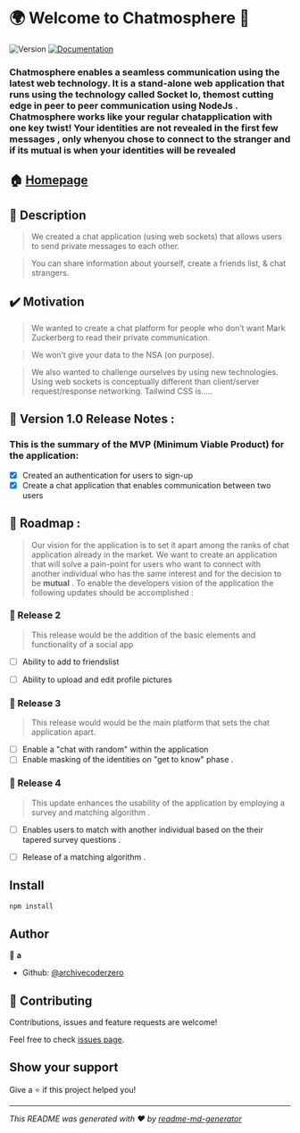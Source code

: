 # 🌍 Welcome to Chatmosphere 🚀
![Version](https://img.shields.io/badge/version-1.0.0-blue.svg?cacheSeconds=2592000)
[![Documentation](https://img.shields.io/badge/documentation-yes-brightgreen.svg)](a)

### Chatmosphere enables a seamless communication using the latest web technology. It is a stand-alone web application that runs using the technology called Socket Io, themost cutting edge in peer to peer communication using NodeJs . Chatmosphere works like your regular chatapplication with one key twist! Your identities are not revealed in the first few messages , only whenyou chose to connect to the stranger and if its mutual is when your identities will be revealed 

## 🏠 [Homepage](https://github.com/ziakeb/project_chatmosphere/)

## 📝 Description 

> We created a chat application (using web sockets) that allows users to send private messages to each other.

> You can share information about yourself, create a friends list, & chat strangers.

## ✔️ Motivation  

> We wanted to create a chat platform for people who don’t want Mark Zuckerberg to read their private communication.

> We won’t give your data to the NSA (on purpose).

> We also wanted to challenge ourselves by using new technologies. Using web sockets is conceptually different than client/server request/response networking. Tailwind CSS is…..

## 🌱 Version 1.0 Release Notes :

### This is the summary of the MVP (Minimum Viable Product) for the application:

- [x] Created an authentication for users to sign-up
- [x] Create a chat application that enables communication between two users

## 🚀 Roadmap :

> Our vision for the application is to set it apart among the ranks of chat application already in the market. We want to create an application that will solve a pain-point for users who want to connect with another individual who has the same interest and for the decision to be **mutual** . To enable the developers vision of the application the following updates should be accomplished :

### 🚀 Release 2
> This release would be the addition of the basic elements and functionality of a social app

- [ ] Ability to add to friendslist
- [ ] Ability to upload and edit profile pictures


### 🚀 Release 3
> This release would would be the main platform that sets the chat application apart. 

- [ ] Enable a "chat with random" within the application 
- [ ] Enable masking of the identities on "get to know" phase .

### 🚀 Release 4
> This update enhances the usability of the application by employing a survey and matching algorithm .

- [ ] Enables users to match with another individual based on the their tapered survey questions .
- [ ] Release of a matching algorithm .




## Install

```sh
npm install
```


## Author

👤 **a**

* Github: [@archivecoderzero](https://github.com/archivecoderzero)

## 🤝 Contributing

Contributions, issues and feature requests are welcome!

Feel free to check [issues page](a).

## Show your support

Give a ⭐️ if this project helped you!


***
_This README was generated with ❤️ by [readme-md-generator](https://github.com/kefranabg/readme-md-generator)_